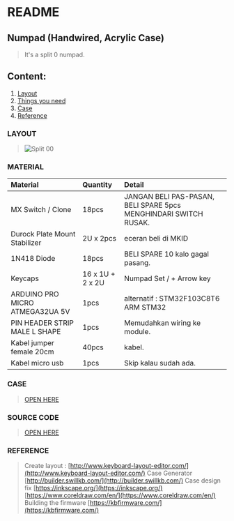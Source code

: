 # README

## Numpad \(Handwired, Acrylic Case\)

> It's a split 0 numpad.

## Content:

1. [Layout ](numpad.md#layout)
2. [Things you need](numpad.md#MATERIAL)
3. [Case ](numpad.md#CASE)
4. [Reference](numpad.md#REFERENCE)

### LAYOUT

> ![Split 00](https://github.com/xSteins/Mechanical-Keyboard/blob/master/Numpad/Split.svg)

### MATERIAL

| Material | Quantity | Detail |
| :--- | :--- | :--- |
| MX Switch    / Clone | 18pcs | JANGAN BELI PAS-PASAN, BELI SPARE 5pcs MENGHINDARI SWITCH RUSAK. |
| Durock Plate Mount Stabilizer | 2U x 2pcs | eceran beli di MKID |
| 1N418 Diode | 18pcs | BELI SPARE 10 kalo gagal pasang. |
| Keycaps | 16 x 1U + 2 x 2U | Numpad Set /  + Arrow key |
| ARDUINO PRO MICRO ATMEGA32UA 5V | 1pcs | alternatif : STM32F103C8T6 ARM STM32 |
| PIN HEADER STRIP MALE L SHAPE | 1pcs | Memudahkan wiring ke module. |
| Kabel jumper female 20cm | 40pcs | kabel. |
| Kabel micro usb | 1pcs | Skip kalau sudah ada. |

### CASE

> [OPEN HERE](https://github.com/xSteins/Mechanical-Keyboard/tree/master/Numpad/Acrylic%20Case)

### SOURCE CODE

> [OPEN HERE](https://github.com/xSteins/Mechanical-Keyboard/tree/master/Numpad/Source%20Code%20Hex%20+%20Json)

### REFERENCE

> Create layout : [http://www.keyboard-layout-editor.com/](http://www.keyboard-layout-editor.com/) Case Generator [http://builder.swillkb.com/](http://builder.swillkb.com/) Case design fix [https://inkscape.org/](https://inkscape.org/) [https://www.coreldraw.com/en/](https://www.coreldraw.com/en/) Building the firmware [https://kbfirmware.com/](https://kbfirmware.com/)

